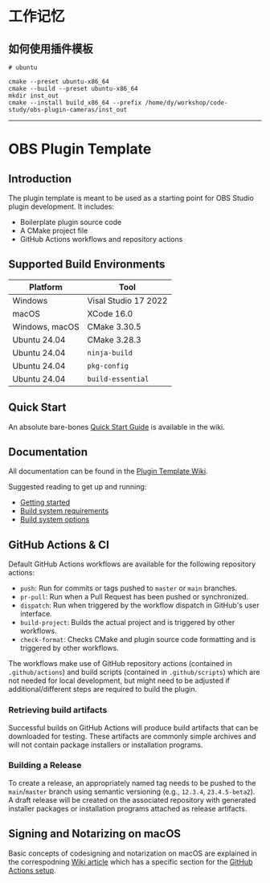 # 工作记忆

## 如何使用插件模板

```
# ubuntu

cmake --preset ubuntu-x86_64
cmake --build --preset ubuntu-x86_64
mkdir inst_out
cmake --install build_x86_64 --prefix /home/dy/workshop/code-study/obs-plugin-cameras/inst_out

```


---
# OBS Plugin Template

## Introduction

The plugin template is meant to be used as a starting point for OBS Studio plugin development. It includes:

* Boilerplate plugin source code
* A CMake project file
* GitHub Actions workflows and repository actions

## Supported Build Environments

| Platform  | Tool   |
|-----------|--------|
| Windows   | Visal Studio 17 2022 |
| macOS     | XCode 16.0 |
| Windows, macOS  | CMake 3.30.5 |
| Ubuntu 24.04 | CMake 3.28.3 |
| Ubuntu 24.04 | `ninja-build` |
| Ubuntu 24.04 | `pkg-config`
| Ubuntu 24.04 | `build-essential` |

## Quick Start

An absolute bare-bones [Quick Start Guide](https://github.com/obsproject/obs-plugintemplate/wiki/Quick-Start-Guide) is available in the wiki.

## Documentation

All documentation can be found in the [Plugin Template Wiki](https://github.com/obsproject/obs-plugintemplate/wiki).

Suggested reading to get up and running:

* [Getting started](https://github.com/obsproject/obs-plugintemplate/wiki/Getting-Started)
* [Build system requirements](https://github.com/obsproject/obs-plugintemplate/wiki/Build-System-Requirements)
* [Build system options](https://github.com/obsproject/obs-plugintemplate/wiki/CMake-Build-System-Options)

## GitHub Actions & CI

Default GitHub Actions workflows are available for the following repository actions:

* `push`: Run for commits or tags pushed to `master` or `main` branches.
* `pr-pull`: Run when a Pull Request has been pushed or synchronized.
* `dispatch`: Run when triggered by the workflow dispatch in GitHub's user interface.
* `build-project`: Builds the actual project and is triggered by other workflows.
* `check-format`: Checks CMake and plugin source code formatting and is triggered by other workflows.

The workflows make use of GitHub repository actions (contained in `.github/actions`) and build scripts (contained in `.github/scripts`) which are not needed for local development, but might need to be adjusted if additional/different steps are required to build the plugin.

### Retrieving build artifacts

Successful builds on GitHub Actions will produce build artifacts that can be downloaded for testing. These artifacts are commonly simple archives and will not contain package installers or installation programs.

### Building a Release

To create a release, an appropriately named tag needs to be pushed to the `main`/`master` branch using semantic versioning (e.g., `12.3.4`, `23.4.5-beta2`). A draft release will be created on the associated repository with generated installer packages or installation programs attached as release artifacts.

## Signing and Notarizing on macOS

Basic concepts of codesigning and notarization on macOS are explained in the correspodning [Wiki article](https://github.com/obsproject/obs-plugintemplate/wiki/Codesigning-On-macOS) which has a specific section for the [GitHub Actions setup](https://github.com/obsproject/obs-plugintemplate/wiki/Codesigning-On-macOS#setting-up-code-signing-for-github-actions).
